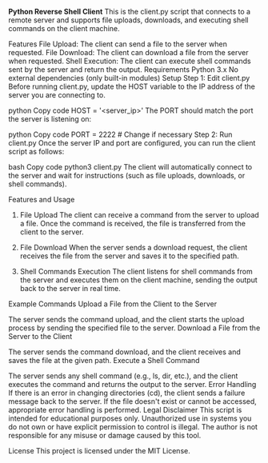 ****Python Reverse Shell Client****
This is the client.py script that connects to a remote server and supports file uploads, downloads, and executing shell commands on the client machine.

Features
File Upload: The client can send a file to the server when requested.
File Download: The client can download a file from the server when requested.
Shell Execution: The client can execute shell commands sent by the server and return the output.
Requirements
Python 3.x
No external dependencies (only built-in modules)
Setup
Step 1: Edit client.py
Before running client.py, update the HOST variable to the IP address of the server you are connecting to.

python
Copy code
HOST = '<server_ip>'
The PORT should match the port the server is listening on:

python
Copy code
PORT = 2222  # Change if necessary
Step 2: Run client.py
Once the server IP and port are configured, you can run the client script as follows:

bash
Copy code
python3 client.py
The client will automatically connect to the server and wait for instructions (such as file uploads, downloads, or shell commands).

Features and Usage
1. File Upload
The client can receive a command from the server to upload a file. Once the command is received, the file is transferred from the client to the server.

2. File Download
When the server sends a download request, the client receives the file from the server and saves it to the specified path.

3. Shell Commands Execution
The client listens for shell commands from the server and executes them on the client machine, sending the output back to the server in real time.

Example Commands
Upload a File from the Client to the Server

The server sends the command upload, and the client starts the upload process by sending the specified file to the server.
Download a File from the Server to the Client

The server sends the command download, and the client receives and saves the file at the given path.
Execute a Shell Command

The server sends any shell command (e.g., ls, dir, etc.), and the client executes the command and returns the output to the server.
Error Handling
If there is an error in changing directories (cd), the client sends a failure message back to the server.
If the file doesn't exist or cannot be accessed, appropriate error handling is performed.
Legal Disclaimer
This script is intended for educational purposes only. Unauthorized use in systems you do not own or have explicit permission to control is illegal. The author is not responsible for any misuse or damage caused by this tool.

License
This project is licensed under the MIT License.
